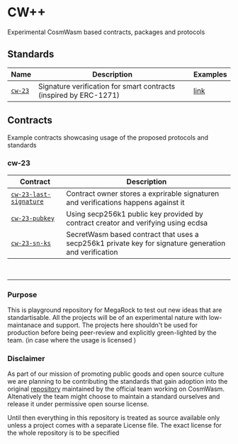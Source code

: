 # CW++
Experimental CosmWasm based contracts, packages and protocols 



## Standards



| Name                                      | Description                                                           |  Examples      |
| ----------------------------------------- | --------------------------------------------------------------------- | -------------- |
| [`cw-23`](./packages/cw23/)               | Signature verification for smart contracts (inspired by ERC-1271)     | [link](#cw-23) |


## Contracts

Example contracts showcasing usage of the proposed protocols and standards

### cw-23
| Contract                                                         | Description                                                  |
| ---------------------------------------------------------------- | ------------------------------------------------------------ |
| [`cw-23-last-signature`](./contracts/cw23-last-signature/)       | Contract owner stores a exprirable signaturen and verifications happens against it |
| [`cw-23-pubkey`](./contracts/cw23-pubkey/)                       | Using secp256k1 public key provided by contract creator and verifying using ecdsa  |
| [`cw-23-sn-ks`](./contracts/cw23-sn-ks/)                         | SecretWasm based contract that uses a secp256k1 private key for signature generation and verification |


<br/>

---


### Purpose
This is playground repository for MegaRock to test out new ideas that are standartisable. All the projects will be of an experimental nature with low-maintanace and support. The projects here shouldn't be used for production before being peer-review and explicitly green-lighted by the team. (in case where the usage is licensed )

### Disclaimer
As part of our mission of promoting public goods and open source culture we are planning to be contributing the standards that gain adoption into the original [repository](https://github.com/CosmWasm/cw-plus) maintained by the official team working on CosmWasm. Altenatively the team might choose to maintain a standard ourselves and release it under permissive open sourse license. 

Until then everything in this repository is treated as source available only unless a project comes with a separate License file. The exact license for the whole repository is to be specified


